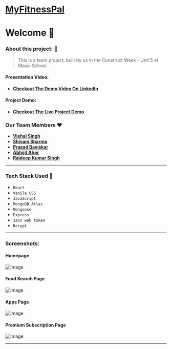 # **[MyFitnessPal]()** 
# Welcome :wave:

### About this project: :raised_hands:

> This is a team project, built by us in the Construct Week - Unit 5 at Masai School.

#### Presentation Video: 
- **[Checkout The Demo Video On LinkedIn]()**

#### Project Demo: 
- **[Checkout The Live Project Demo]()**



### Our Team Members :heart:

- **[Vishal Singh](https://github.com/VishalSingh9719)**
- **[Shivam Sharma](https://github.com/Shivam2101s)**
- **[Prasad Baviskar](https://github.com/PrasadBaviskar)**
- **[Abhijit Aher](https://github.com/AbhijitAher)**
- **[Rajdeep Kumar Singh](https://github.com/rajdeep9565)**

---

### Tech Stack Used :wrench:

- `React`
- `Vanila CSS`
- `JavaScript`
- `MongoDB Atlas`
- `Mongoose`
- `Express`
- `Json web token`
- `Bcrypt`

---

### Screenshots:


#### Homepage

![image](https://i.ibb.co/c1THySK/hero-image.jpg)

#### Food Search Page

![image](https://i.ibb.co/0CbT11y/food-page.jpg)

#### Apps Page

![image](https://i.ibb.co/KxNGhQX/apps-page.png)

#### Premium Subscription Page

![image](https://i.ibb.co/DtBwVj7/premium-page.jpg)


---
